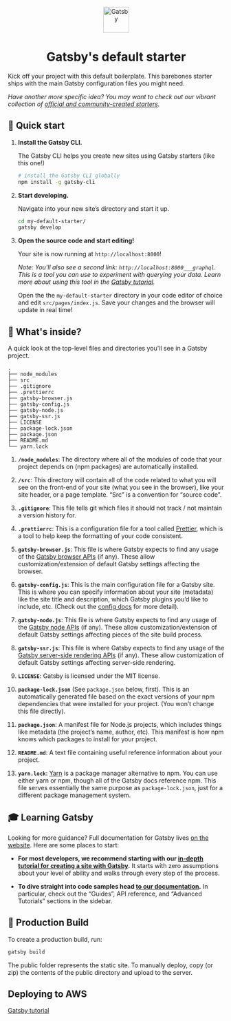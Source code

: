 <p align="center">
  <a href="https://next.gatsbyjs.org">
    <img alt="Gatsby" src="https://www.gatsbyjs.org/monogram.svg" width="60" />
  </a>
</p>
<h1 align="center">
  Gatsby's default starter
</h1>

Kick off your project with this default boilerplate. This barebones starter ships with the main Gatsby configuration files you might need. 

_Have another more specific idea? You may want to check out our vibrant collection of [official and community-created starters](https://next.gatsbyjs.org/docs/gatsby-starters/)._

## 🚀 Quick start

1.  **Install the Gatsby CLI.**

    The Gatsby CLI helps you create new sites using Gatsby starters (like this one!)

    ```sh
    # install the Gatsby CLI globally
    npm install -g gatsby-cli
    ```

2.  **Start developing.**

    Navigate into your new site’s directory and start it up.

    ```sh
    cd my-default-starter/
    gatsby develop
    ```

3.  **Open the source code and start editing!**

    Your site is now running at `http://localhost:8000`!
    
    *Note: You'll also see a second link: `http://localhost:8000___graphql`. This is a tool you can use to experiment with querying your data. Learn more about using this tool in the [Gatsby tutorial](https://next.gatsbyjs.org/tutorial/part-five/#introducing-graphiql).*
    
    Open the the `my-default-starter` directory in your code editor of choice and edit `src/pages/index.js`. Save your changes and the browser will update in real time!
    
## 🧐 What's inside?

A quick look at the top-level files and directories you'll see in a Gatsby project.

    .
    ├── node_modules
    ├── src
    ├── .gitignore
    ├── .prettierrc
    ├── gatsby-browser.js
    ├── gatsby-config.js
    ├── gatsby-node.js
    ├── gatsby-ssr.js
    ├── LICENSE
    ├── package-lock.json
    ├── package.json
    ├── README.md
    └── yarn.lock

  1.  **`/node_modules`**: The directory where all of the modules of code that your project depends on (npm packages) are automatically installed.  
  
  2.  **`/src`**: This directory will contain all of the code related to what you will see on the front-end of your site (what you see in the browser), like your site header, or a page template. “Src” is a convention for “source code”.
  
  3.  **`.gitignore`**: This file tells git which files it should not track / not maintain a version history for.
  
  4.  **`.prettierrc`**: This is a configuration file for a tool called [Prettier](https://prettier.io/), which is a tool to help keep the formatting of your code consistent.
  
  5.  **`gatsby-browser.js`**: This file is where Gatsby expects to find any usage of the [Gatsby browser APIs](https://next.gatsbyjs.org/docs/browser-apis/) (if any). These allow customization/extension of default Gatsby settings affecting the browser.
  
  6.  **`gatsby-config.js`**: This is the main configuration file for a Gatsby site. This is where you can specify information about your site (metadata) like the site title and description, which Gatsby plugins you’d like to include, etc. (Check out the [config docs](https://next.gatsbyjs.org/docs/gatsby-config/) for more detail).
  
  7.  **`gatsby-node.js`**: This file is where Gatsby expects to find any usage of the [Gatsby node APIs](https://next.gatsbyjs.org/docs/node-apis/) (if any). These allow customization/extension of default Gatsby settings affecting pieces of the site build process.
  
  8.  **`gatsby-ssr.js`**: This file is where Gatsby expects to find any usage of the [Gatsby server-side rendering APIs](https://next.gatsbyjs.org/docs/ssr-apis/) (if any). These allow customization of default Gatsby settings affecting server-side rendering.
  
  9.  **`LICENSE`**: Gatsby is licensed under the MIT license.
  
  10.  **`package-lock.json`** (See `package.json` below, first). This is an automatically generated file based on the exact versions of your npm dependencies that were installed for your project. (You won’t change this file directly).
  
  11.  **`package.json`**: A manifest file for Node.js projects, which includes things like metadata (the project’s name, author, etc). This manifest is how npm knows which packages to install for your project.
  
  12.  **`README.md`**: A text file containing useful reference information about your project.
  
  13.  **`yarn.lock`**: [Yarn](https://yarnpkg.com/) is a package manager alternative to npm. You can use either yarn or npm, though all of the Gatsby docs reference npm.  This file serves essentially the same purpose as `package-lock.json`, just for a different package management system.

## 🎓 Learning Gatsby

Looking for more guidance? Full documentation for Gatsby lives [on the website](https://next.gatsbyjs.org/). Here are some places to start:

-   **For most developers, we recommend starting with our [in-depth tutorial for creating a site with Gatsby](https://next.gatsbyjs.org/tutorial/).** It starts with zero assumptions about your level of ability and walks through every step of the process.

-   **To dive straight into code samples head [to our documentation](https://next.gatsbyjs.org/docs/).** In particular, check out the “Guides”, API reference, and “Advanced Tutorials” sections in the sidebar.

## 💫 Production Build

To create a production build, run:

```sh
gatsby build
```

The public folder represents the static site. To manually deploy, copy (or zip) the contents of the public directory and upload to the server.

## Deploying to AWS

[Gatsby tutorial](https://www.gatsbyjs.org/docs/deploying-to-s3-cloudfront)